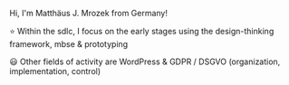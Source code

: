 Hi, I'm Matthäus J. Mrozek from Germany!

:star: Within the sdlc, I focus on the early stages using the design-thinking framework, mbse & prototyping

:smiley: Other fields of activity are WordPress & GDPR / DSGVO (organization, implementation, control)



<!---
mjmrozek/mjmrozek is a ✨ special ✨ repository because its `README.md` (this file) appears on your GitHub profile.
You can click the Preview link to take a look at your changes.
--->

